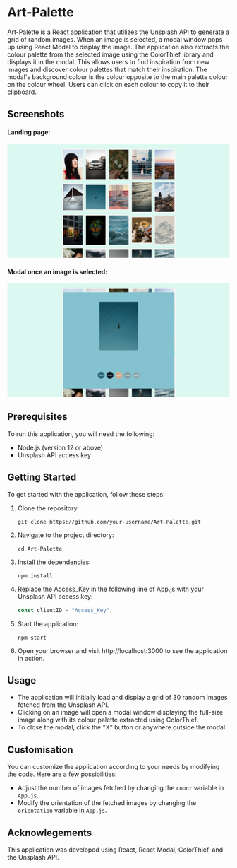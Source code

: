 # Art-Palette

Art-Palette is a React application that utilizes the Unsplash API to generate a grid of random images. When an image is selected, a modal window pops up using React Modal to display the image. The application also extracts the colour palette from the selected image using the ColorThief library and displays it in the modal. This allows users to find inspiration from new images and discover colour palettes that match their inspiration. The modal's background colour is the colour opposite to the main palette colour on the colour wheel. Users can click on each colour to copy it to their clipboard.

## Screenshots

#### Landing page:
![Screenshot 1](./screenshots/Palette1.PNG)

#### Modal once an image is selected:
![Screenshot 2](./screenshots/Palette2.PNG)

## Prerequisites

To run this application, you will need the following:

- Node.js (version 12 or above)
- Unsplash API access key

## Getting Started

To get started with the application, follow these steps:

1. Clone the repository:

   ```shell
   git clone https://github.com/your-username/Art-Palette.git
   ```

2. Navigate to the project directory:

   ```shell
   cd Art-Palette
   ```

3. Install the dependencies:

   ```shell
   npm install
   ```

4. Replace the Access_Key in the following line of App.js with your Unsplash API access key:

   ```javascript
   const clientID = "Access_Key";
   ```

5. Start the application:

   ```shell
   npm start
   ```

6. Open your browser and visit http://localhost:3000 to see the application in action.

## Usage

* The application will initially load and display a grid of 30 random images fetched from the Unsplash API.
* Clicking on an image will open a modal window displaying the full-size image along with its colour palette extracted using ColorThief.
* To close the modal, click the "X" button or anywhere outside the modal.

## Customisation

You can customize the application according to your needs by modifying the code. Here are a few possibilities:

* Adjust the number of images fetched by changing the `count` variable in `App.js`.
* Modify the orientation of the fetched images by changing the `orientation` variable in `App.js`.

## Acknowlegements
This application was developed using React, React Modal, ColorThief, and the Unsplash API.

